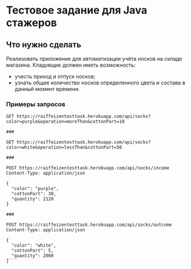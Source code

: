# Тестовое задание для Java стажеров

## Что нужно сделать

Реализовать приложение для автоматизации учёта носков на складе магазина. Кладовщик должен иметь возможность:

* учесть приход и отпуск носков;
* узнать общее количество носков определенного цвета и состава в данный момент времени.


### Примеры запросов

```
GET https://raiffeizentesttask.herokuapp.com/api/socks?color=purple&operation=moreThan&cottonPart=10

###

GET https://raiffeizentesttask.herokuapp.com/api/socks?color=white&operation=lessThan&cottonPart=50

###

POST https://raiffeizentesttask.herokuapp.com/api/socks/income
Content-Type: application/json

{
  "color": "purple",
  "cottonPart": 30,
  "quantity": 2120
}

###

POST https://raiffeizentesttask.herokuapp.com/api/socks/outcome
Content-Type: application/json

{
  "color": "white",
  "cottonPart": 5,
  "quantity": 2000
}```